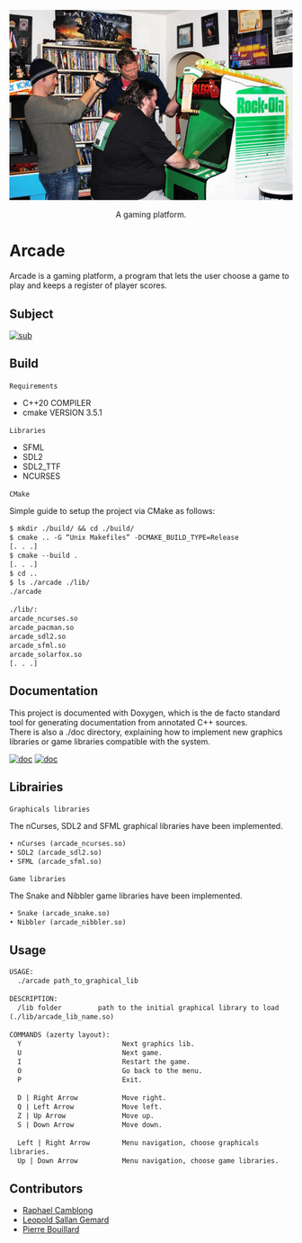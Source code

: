 <p align="center">
  <a>
    <img alt="Arcade Logo" src="./assets/arcade.webp"/>
  </a>
  <p align="center">A gaming platform.</p>
</p>

# Arcade

Arcade is a gaming platform, a program that lets the user choose a game to play and keeps a register of player scores.

## Subject

[![sub](https://img.shields.io/badge/Subject-pdf-red.svg)](./assets/B-OOP-400_arcade.pdf)

## Build

`Requirements`

- C++20 COMPILER
- cmake VERSION 3.5.1

`Libraries`

- SFML
- SDL2
- SDL2_TTF
- NCURSES

`CMake`

Simple guide to setup the project via CMake as follows:

```
$ mkdir ./build/ && cd ./build/
$ cmake .. -G “Unix Makefiles” -DCMAKE_BUILD_TYPE=Release
[. . .]
$ cmake --build .
[. . .]
$ cd ..
$ ls ./arcade ./lib/
./arcade

./lib/:
arcade_ncurses.so
arcade_pacman.so
arcade_sdl2.so
arcade_sfml.so
arcade_solarfox.so
[. . .]
```

## Documentation

This project is documented with Doxygen, which is the de facto standard tool for generating documentation from annotated C++ sources. <br>
There is also a ./doc directory, explaining how to implement new graphics libraries or game libraries compatible with
the system.

[![doc](https://img.shields.io/badge/Documentation-html-red.svg)](./doc/html)
[![doc](https://img.shields.io/badge/Documentation-pdf-red.svg)](./doc/arcade_doc.pdf)

## Librairies

`Graphicals libraries`

The nCurses, SDL2 and SFML graphical libraries have been implemented.

```
• nCurses (arcade_ncurses.so)
• SDL2 (arcade_sdl2.so)
• SFML (arcade_sfml.so)
```

`Game libraries`

The Snake and Nibbler game libraries have been implemented.

```
• Snake (arcade_snake.so)
• Nibbler (arcade_nibbler.so)
```

## Usage

```
USAGE:
  ./arcade path_to_graphical_lib

DESCRIPTION:
  /lib folder         path to the initial graphical library to load (./lib/arcade_lib_name.so)

COMMANDS (azerty layout):
  Y                         Next graphics lib.
  U                         Next game.
  I                         Restart the game.
  O                         Go back to the menu.
  P                         Exit.

  D | Right Arrow           Move right.
  Q | Left Arrow            Move left.
  Z | Up Arrow              Move up.
  S | Down Arrow            Move down.
  
  Left | Right Arrow        Menu navigation, choose graphicals libraries.
  Up | Down Arrow           Menu navigation, choose game libraries.      
```

## Contributors

- [Raphael Camblong](https://github.com/raphaelCamblong)
- [Leopold Sallan Gemard](https://github.com/sosantoo/)
- [Pierre Bouillard](https://github.com/pierrrebouillard)
